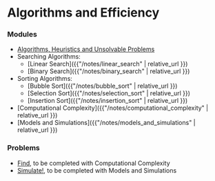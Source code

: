 # Algorithms and Efficiency

### Modules
* [Algorithms, Heuristics and Unsolvable Problems](notes/algorithms.md)
* Searching Algorithms:
  * [Linear Search]({{"/notes/linear_search" | relative_url }})
  * [Binary Search]({{"/notes/binary_search" | relative_url }})
* Sorting Algorithms:   
  * [Bubble Sort]({{"/notes/bubble_sort" | relative_url }})
  * [Selection Sort]({{"/notes/selection_sort" | relative_url }})
  * [Insertion Sort]({{"/notes/insertion_sort" | relative_url }})
* [Computational Complexity]({{"/notes/computational_complexity" | relative_url }})
* [Models and Simulations]({{"/notes/models_and_simulations" | relative_url }})

### Problems
* [Find](https://docs.cs50.net/2018/ap/problems/find/less/find.html), to be completed with Computational Complexity
* [Simulate!](https://docs.cs50.net/2019/ap/problems/simulate/simulate.html), to be completed with Models and Simulations


